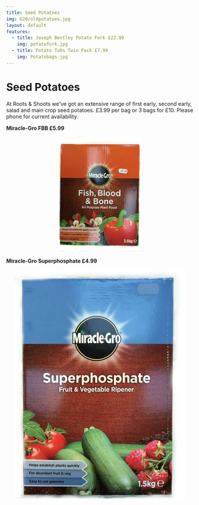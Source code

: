 ```yaml
---
title: Seed Potatoes
img: 620/oldpotatoes.jpg
layout: default
features:
  - title: Joseph Bentley Potato Fork £22.99
    img: potatofork.jpg
  - title: Potato Tubs Twin Pack £7.99
    img: Potatobags.jpg
---
```


# Seed Potatoes

At Roots & Shoots we've got an extensive range of first early, second early, salad and main crop seed potatoes. £3.99 per bag or 3 bags for £10. Please phone for current availability.

<div class="row-fluid">
    <div class="span6">
        <p><b>Miracle-Gro FBB £5.99</b></p>
        <p><center><img src="img/potatofood.jpg" alt="PotatoFeed" /></center></p>
    </div>
    <div class="span6">
        <p><b>Miracle-Gro Superphosphate £4.99 </b></p>
        <p><center><img src="img/superphosphate.jpg" alt="Deluxe" /></center></p>
    </div>
</div>
